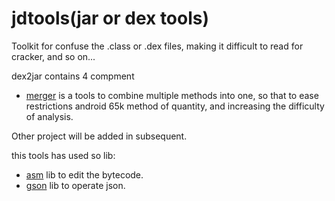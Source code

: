 jdtools(jar or dex tools)
=======

Toolkit for confuse the .class or .dex files, making it difficult to read for cracker, and so on...

dex2jar contains 4 compment

- [merger](https://github.com/noverguo/jdtools/tree/master/merger) is a tools to combine multiple methods into one, so that to ease restrictions android 65k method of quantity, and increasing the difficulty of analysis.    

Other project will be added in subsequent.


this tools has used so lib:
  - [asm](http://asm.ow2.org/) lib to edit the bytecode. 
  - [gson](http://code.google.com/p/google-gson/) lib to operate json.
